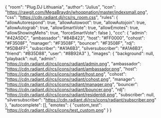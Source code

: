{
    "room":                     "Plug.DJ Lithuania",
    "author":                   "Julius",
    "icon":                     "https://rawgit.com/MegaBraydn/whoopnation/master/indexsmall.png",
    "css":                      "https://cdn.radiant.dj/rcs/rs_room.css",
    "rules": {
        "allowAutorespond":     true,
        "allowAutowoot":        true,
        "allowAutojoin":        true,
        "allowAutograb":        true,
        "allowSmartVote":       true,
        "allowEmotes":          true,
        "allowShowingMehs":     true,
        "forceSmartVote":       false
    },
    "ccc": {
        "admin":                "#42A5DC",
        "ambassador":           "#84B423",
        "host":                 "#FF0000",
        "cohost":               "#F3508F",
        "manager":              "#F3508F",
        "bouncer":              "#F3508F",
        "rdj":                  "#5DB4FF",
        "subscriber":           "#A1A6B3",
        "silversubscriber":     "#A1A6B3",
        "friend":               "#B35D88",
        "user":                 "#8B92A3"
    },
    "images": {
        "background":           null,
        "playback":             null,
        "admin":                "https://cdn.radiant.dj/rcs/icons/radiant/admin.png",
        "ambassador":           "https://cdn.radiant.dj/rcs/icons/radiant/ambassador.png",
        "host":                 "https://cdn.radiant.dj/rcs/icons/radiant/host.png",
        "cohost":               "https://cdn.radiant.dj/rcs/icons/radiant/cohost.png",
        "manager":              "https://cdn.radiant.dj/rcs/icons/radiant/manager.png",
        "bouncer":              "https://cdn.radiant.dj/rcs/icons/radiant/bouncer.png",
        "rdj":                  "https://cdn.radiant.dj/rcs/icons/radiant/residentdj.png",
        "subscriber":           null,
        "silversubscriber":     "https://cdn.radiant.dj/rcs/icons/radiant/subscriber.png"
    },
    "autocomplete": [],
    "emotes": {
        "custom_test": "https://cdn.radiant.dj/rcs/icons/test_custom.png"
    }
}
